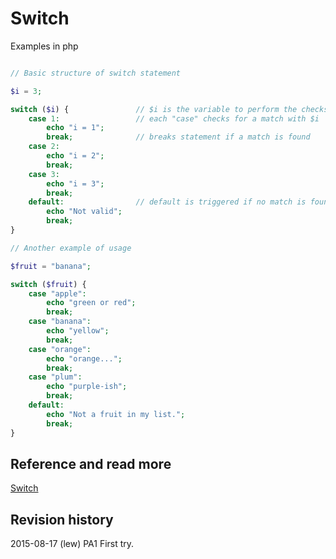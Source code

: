 Switch
==============================
Examples in php


```php

// Basic structure of switch statement

$i = 3;

switch ($i) {               // $i is the variable to perform the checks on
    case 1:                 // each "case" checks for a match with $i
        echo "i = 1";
        break;              // breaks statement if a match is found
    case 2:
        echo "i = 2";
        break;
    case 3:
        echo "i = 3";
        break;
    default:                // default is triggered if no match is found
        echo "Not valid";
        break;
}

// Another example of usage

$fruit = "banana";

switch ($fruit) {
    case "apple":
        echo "green or red";
        break;
    case "banana":
        echo "yellow";
        break;
    case "orange":
        echo "orange...";
        break;
    case "plum":
        echo "purple-ish";
        break;
    default:
        echo "Not a fruit in my list.";
        break;
}

```



Reference and read more
------------------------------

[Switch](http://php.net/manual/en/control-structures.switch.php)



Revision history
------------------------------

2015-08-17 (lew) PA1 First try.
